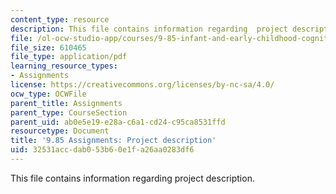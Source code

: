 ```yaml
---
content_type: resource
description: This file contains information regarding  project description.
file: /ol-ocw-studio-app/courses/9-85-infant-and-early-childhood-cognition-fall-2012/32531accdab053b60e1fa26aa0283df6_MIT9_85F12_final_project.pdf
file_size: 610465
file_type: application/pdf
learning_resource_types:
- Assignments
license: https://creativecommons.org/licenses/by-nc-sa/4.0/
ocw_type: OCWFile
parent_title: Assignments
parent_type: CourseSection
parent_uid: ab0e5e19-e28a-c6a1-cd24-c95ca8531ffd
resourcetype: Document
title: '9.85 Assignments: Project description'
uid: 32531acc-dab0-53b6-0e1f-a26aa0283df6
---
```

This file contains information regarding  project description.